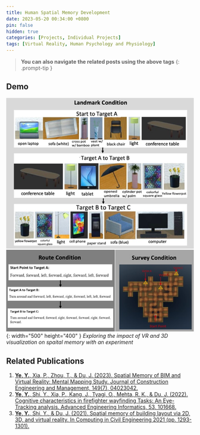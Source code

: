 ```yaml
---
title: Human Spatial Memory Development
date: 2023-05-20 00:34:00 +0800
pin: false
hidden: true
categories: [Projects, Individual Projects]
tags: [Virtual Reality, Human Psychology and Physiology]
---
```


> **You can also navigate the related posts using the above tags**
{: .prompt-tip }


## Demo

![img-description](/images/Project/memory.jpg){: width="500" height="400" }
_Exploring the impact of VR and 3D visualization on spaital memory with an experiment_

## Related Publications
1.	[**Ye, Y.**, Xia, P., Zhou, T., & Du, J. (2023). Spatial Memory of BIM and Virtual Reality: Mental Mapping Study. Journal of Construction Engineering and Management, 149(7), 04023042.](https://ascelibrary.org/doi/full/10.1061/JCEMD4.COENG-12808)
2. [**Ye, Y.**, Shi, Y., Xia, P., Kang, J., Tyagi, O., Mehta, R. K., & Du, J. (2022). Cognitive characteristics in firefighter wayfinding Tasks: An Eye-Tracking analysis. Advanced Engineering Informatics, 53, 101668.](https://www.sciencedirect.com/science/article/pii/S1474034622001318)
3. [**Ye, Y.**, Shi, Y., & Du, J. (2021). Spatial memory of building layout via 2D, 3D, and virtual reality. In Computing in Civil Engineering 2021 (pp. 1293-1301).](https://ascelibrary.org/doi/abs/10.1061/9780784483893.158)
